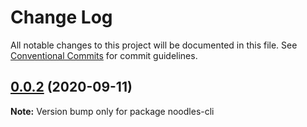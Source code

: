 # Change Log

All notable changes to this project will be documented in this file.
See [Conventional Commits](https://conventionalcommits.org) for commit guidelines.

## [0.0.2](https://github.com/geallenboy/noodles/compare/noodles-cli@0.0.4...noodles-cli@0.0.2) (2020-09-11)

**Note:** Version bump only for package noodles-cli
